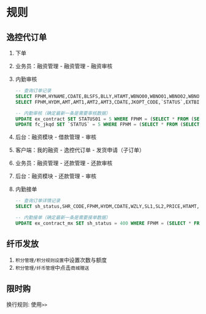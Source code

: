 # 规则

## 逸控代订单

1. 下单
2. 业务员：融资管理 - 融资管理 - 融资审核
3. 内勤审核

   ```sql
   -- 查询订单记录
   SELECT FPHM,HYNAME,CDATE,BLSFS,BLLY,HTAMT,WBNO00,WBNO01,WBNO02,WBNO03,`STATUS`,STATUS01,HTSTR08 FROM ex_contract ORDER BY CDATE DESC LIMIT 0,20;
   SELECT FPHM,HYDM,AMT,AMT1,AMT2,AMT3,CDATE,JKOPT_CODE,`STATUS`,EXTBILL,HKDATE,SALEMAN_CODE,NEIQINSH_DATE FROM fc_jkqd ORDER BY CDATE DESC LIMIT 0,20;

   -- 内勤审核（确定最新一条是需要审核数据）
   UPDATE ex_contract SET STATUS01 = 5 WHERE FPHM = (SELECT * FROM (SELECT FPHM FROM ex_contract ORDER BY CDATE DESC LIMIT 0,1) as a);
   UPDATE fc_jkqd SET `STATUS` = 5 WHERE FPHM = (SELECT * FROM (SELECT FPHM FROM fc_jkqd ORDER BY CDATE DESC LIMIT 0,1) as a);
   ```

4. 后台：融资模块 - 借款管理 - 审核
5. 客户端：我的融资 - 逸控代订单 - 发货申请（子订单）
6. 业务员：融资管理 - 还款管理 - 还款审核
7. 后台：融资模块 - 还款管理 - 审核
8. 内勤接单

   ```sql
   -- 查询订单详情记录
   SELECT sh_status,SHR_CODE,FPHM,HYDM,CDATE,WZLY,SL1,SL2,PRICE,HTAMT,PM,DQ1,DQ1CODE,DQ2,DQ2CODE,DQ3,DQ3CODE,DQNAME,CZ,GG,CD,LSXS,CK FROM ex_contract_mx ORDER BY CDATE DESC LIMIT 0,20;

   -- 内勤接单（确定最新一条是需要接单数据）
   UPDATE ex_contract_mx SET sh_status = 400 WHERE FPHM = (SELECT * FROM (SELECT FPHM FROM ex_contract_mx ORDER BY CDATE DESC LIMIT 0,1) as a);
   ```

## 纤币发放

1. `积分管理/积分规则设置`中设置次数与额度
2. `积分管理/纤币管理`中点击`商城赠送`

## 限时购

换行规则: 使用`>>`
